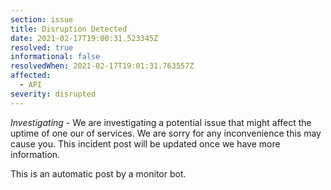 ```yaml
---
section: issue
title: Disruption Detected
date: 2021-02-17T19:00:31.523345Z
resolved: true
informational: false
resolvedWhen: 2021-02-17T19:01:31.763557Z
affected:
  - API
severity: disrupted
---
```

*Investigating* - We are investigating a potential issue that might affect the uptime of one our of services. We are sorry for any inconvenience this may cause you. This incident post will be updated once we have more information.

This is an automatic post by a monitor bot.
        